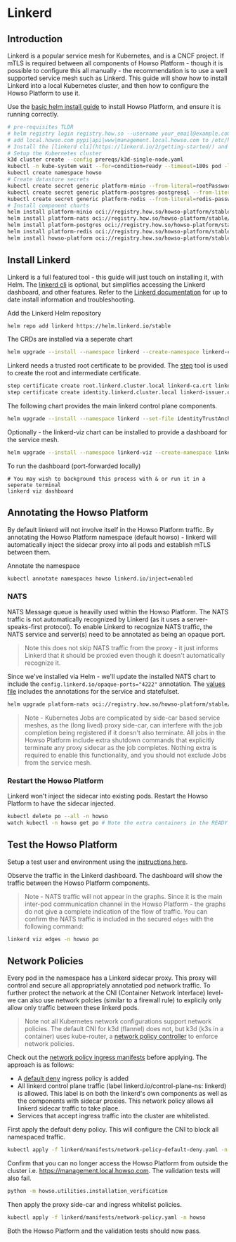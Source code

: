 # Linkerd 

## Introduction
Linkerd is a popular service mesh for Kubernetes, and is a CNCF project.  If mTLS is required between all components of Howso Platform - though it is possible to configure this all manually - the recommendation is to use a well supported service mesh such as Linkerd.  This guide will show how to install Linkerd into a local Kubernetes cluster, and then how to configure the Howso Platform to use it. 

Use the [basic helm install guide](../helm-basic/README.md) to install Howso Platform, and ensure it is running correctly.

```sh
# pre-requisites TLDR
# helm registry login registry.how.so --username your_email@example.com --password your_license_id 
# add local.howso.com pypi|api|www|management.local.howso.com to /etc/hosts 
# Install the [linkerd cli](https://linkerd.io/2/getting-started/) and the certificate tool [step](https://smallstep.com/docs/step-cli/).
# Setup the Kubernetes cluster
k3d cluster create --config prereqs/k3d-single-node.yaml
kubectl -n kube-system wait --for=condition=ready --timeout=180s pod -l k8s-app=metrics-server
kubectl create namespace howso
# Create datastore secrets 
kubectl create secret generic platform-minio --from-literal=rootPassword="$(openssl rand -base64 20)" --from-literal=rootUser="$(openssl rand -base64 20)" --dry-run=client -o yaml | kubectl -n howso apply -f -
kubectl create secret generic platform-postgres-postgresql --from-literal=postgres-password="$(openssl rand -base64 20)" --dry-run=client -o yaml | kubectl -n howso apply -f -
kubectl create secret generic platform-redis --from-literal=redis-password="$(openssl rand -base64 20)" --dry-run=client -o yaml | kubectl -n howso apply -f -
# Install component charts 
helm install platform-minio oci://registry.how.so/howso-platform/stable/minio --namespace howso --values helm-basic/manifests/minio.yaml --wait
helm install platform-nats oci://registry.how.so/howso-platform/stable/nats --namespace howso --values helm-basic/manifests/nats.yaml --wait
helm install platform-postgres oci://registry.how.so/howso-platform/stable/postgresql --namespace howso --values helm-basic/manifests/postgres.yaml --wait
helm install platform-redis oci://registry.how.so/howso-platform/stable/redis --namespace howso --values helm-basic/manifests/redis.yaml --wait
helm install howso-platform oci://registry.how.so/howso-platform/stable/howso-platform --namespace howso --values helm-basic/manifests/howso-platform.yaml --wait --timeout 20m
```

## Install Linkerd
Linkerd is a full featured tool - this guide will just touch on installing it, with Helm.  The [linkerd cli](https://linkerd.io/2/getting-started/) is optional, but simplifies accessing the Linkerd dashboard, and other features.  Refer to the [Linkerd documentation](https://linkerd.io/2/overview/) for up to date install information and troubleshooting.

Add the Linkerd Helm repository
```sh
helm repo add linkerd https://helm.linkerd.io/stable
```

The CRDs are installed via a seperate chart
```sh
helm upgrade --install --namespace linkerd --create-namespace linkerd-crds linkerd/linkerd-crds --wait
```

Linkerd needs a trusted root certificate to be provided. The [step](https://smallstep.com/docs/step-cli/) tool is used to create the root and intermediate certificate.

```sh
step certificate create root.linkerd.cluster.local linkerd-ca.crt linkerd-ca.key --profile root-ca --no-password --insecure
step certificate create identity.linkerd.cluster.local linkerd-issuer.crt linkerd-issuer.key --profile intermediate-ca --not-after 8760h --no-password --insecure --ca linkerd-ca.crt --ca-key linkerd-ca.key
```

The following chart provides the main linkerd control plane components.
```sh
helm upgrade --install --namespace linkerd --set-file identityTrustAnchorsPEM=linkerd-ca.crt --set-file identity.issuer.tls.crtPEM=linkerd-issuer.crt --set-file identity.issuer.tls.keyPEM=linkerd-issuer.key linkerd-control-plane linkerd/linkerd-control-plane --wait
```

Optionally - the linkerd-viz chart can be installed to provide a dashboard for the service mesh. 
```sh
helm upgrade --install --namespace linkerd-viz --create-namespace linkerd-viz linkerd/linkerd-viz --wait
```

To run the dashboard (port-forwarded locally)
```
# You may wish to background this process with & or run it in a seperate terminal
linkerd viz dashboard
```


## Annotating the Howso Platform

By default linkerd will not involve itself in the Howso Platform traffic.  By annotating the Howso Platform namespace (default howso) - linkerd will automatically inject the sidecar proxy into all pods and establish mTLS between them. 

Annotate the namespace
```sh
kubectl annotate namespaces howso linkerd.io/inject=enabled
```

### NATS
NATS Message queue is heavilly used within the Howso Platform.  The NATS traffic is not automatically recognized by Linkerd (as it uses a server-speaks-first protocol).  To enable Linkerd to recognize NATS traffic, the NATS service and server(s) need to be annotated as being an opaque port.

> Note this does not skip NATS traffic from the proxy - it just informs Linkerd that it should be proxied even though it doesn't automatically recognize it. 

Since we've installed via Helm - we'll update the installed NATS chart to include the `config.linkerd.io/opaque-ports="4222"` annotation.  The [values file](./manifests/nats.yaml) includes the annotations for the service and statefulset. 

```sh
helm upgrade platform-nats oci://registry.how.so/howso-platform/stable/nats --namespace howso --values linkerd/manifests/nats.yaml --wait
```

> Note - Kubernetes Jobs are complicated by side-car based service meshes, as the (long lived) proxy side-car, can interfere with the job completion being registered if it doesn't also terminate.  All jobs in the Howso Platform include extra shutdown commands that explicitly terminate any proxy sidecar as the job completes.  Nothing extra is required to enable this functionality, and you should not exclude Jobs from the service mesh. 


### Restart the Howso Platform

Linkerd won't inject the sidecar into existing pods.  Restart the Howso Platform to have the sidecar injected. 

```sh
kubectl delete po --all -n howso
watch kubectl -n howso get po # Note the extra containers in the READY column
```

## Test the Howso Platform

Setup a test user and environment using the [instructions here](../common/README.md#login-to-the-howso-platform).

Observe the traffic in the Linkerd dashboard.  The dashboard will show the traffic between the Howso Platform components.

> Note - NATS traffic will not appear in the graphs.  Since it is the main inter-pod communication channel in the Howso Platform - the graphs do not give a complete indication of the flow of traffic.  You can confirm the NATS traffic is included in the secured `edges` with the following command: 
```sh
linkerd viz edges -n howso po
```


## Network Policies

Every pod in the namespace has a Linkerd sidecar proxy. This proxy will control and secure all appropriately annotatied pod network traffic. 
 To further protect the network at the CNI (Container Network Interface) level- we can also use network polcies (similar to a firewall rule) to explicily only allow only traffic between these linkerd pods. 

> Note not all Kubernetes network configurations support network policies.  The default CNI for k3d (flannel) does not, but k3d (k3s in a container) uses kube-router, a [network policy controller](https://docs.k3s.io/networking#network-policy-controller) to enforce network policies.

Check out the [network policy ingress manifests](./manifests/network-policy.yaml) before applying. The approach is as follows: 
- A [default deny](./manifests/network-policy-default-deny.yaml) ingress policy is added
- All linkerd control plane traffic (label linkerd.io/control-plane-ns: linkerd) is allowed.  This label is on both the linkerd's own components as well as the components with sidecar proxies. This network policy allows all linkerd sidecar traffic to take place. 
- Services that accept ingress traffic into the cluster are whitelisted.

First apply the default deny policy.  This will configure the CNI to block all namespaced traffic.
```sh
kubectl apply -f linkerd/manifests/network-policy-default-deny.yaml -n howso
```

Confirm that you can no longer access the Howso Platform from outside the cluster i.e. https://management.local.howso.com.  The validation tests will also fail. 

```sh
python -m howso.utilities.installation_verification
```

Then apply the proxy side-car and ingress whitelist policies.

```sh
kubectl apply -f linkerd/manifests/network-policy.yaml -n howso
```

Both the Howso Platform and the validation tests should now pass.